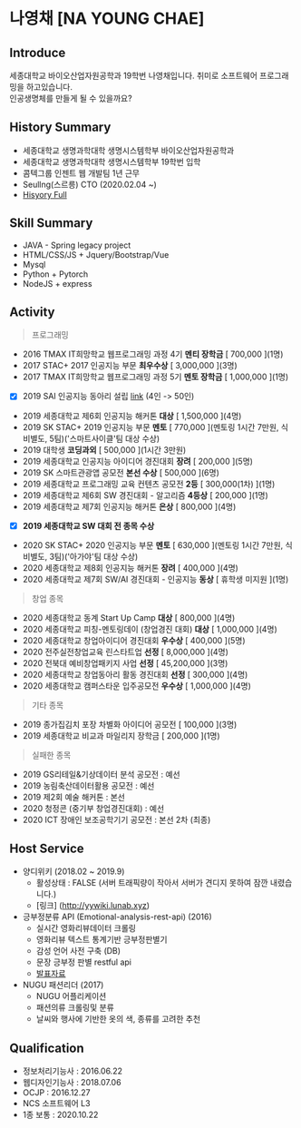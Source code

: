 # 나영채 [NA YOUNG CHAE]
## Introduce
세종대학교 바이오산업자원공학과 19학번 나영채입니다. 취미로 소프트웨어 프로그래밍을 하고있습니다.  
인공생명체를 만들게 될 수 있을까요?  

## History Summary
- 세종대학교 생명과학대학 생명시스템학부 바이오산업자원공학과
- 세종대학교 생명과학대학 생명시스템학부 19학번 입학
- 콤텍그룹 인젠트 웹 개발팀 1년 근무
- Seullng(스르릉) CTO (2020.02.04 ~)
- [Hisyory Full](https://github.com/lunaB/resume/blob/master/history.md)

## Skill Summary
- JAVA - Spring legacy project
- HTML/CSS/JS + Jquery/Bootstrap/Vue
- Mysql
- Python + Pytorch
- NodeJS + express

## Activity
> 프로그래밍
- 2016 TMAX IT희망학교 웹프로그래밍 과정 4기 **멘티 장학금** \[ 700,000 \](1명)
- 2017 STAC+ 2017 인공지능 부문 **최우수상** \[ 3,000,000 \](3명)
- 2017 TMAX IT희망학교 웹프로그래밍 과정 5기 **멘토 장학금** \[ 1,000,000 \](1명)
- [x] 2019 SAI 인공지능 동아리 설립 [link](https://github.com/sju-coml) (4인 -> 50인)
- 2019 세종대학교 제6회 인공지능 해커톤 **대상** \[ 1,500,000 \](4명)
- 2019 SK STAC+ 2019 인공지능 부문 **멘토** \[ 770,000 \](멘토링 1시간 7만원, 식비별도, 5팀)('스마트사이클'팀 대상 수상)
- 2019 대학생 **코딩과외** \[ 500,000 \](1시간 3만원)
- 2019 세종대학교 인공지능 아이디어 경진대회 **장려** \[ 200,000 \](5명)
- 2019 SK 스마트관광앱 공모전 **본선 수상** \[ 500,000 \](6명)
- 2019 세종대학교 프로그래밍 교육 컨텐츠 공모전 **2등** \[ 300,000(1차) \](1명)
- 2019 세종대학교 제6회 SW 경진대회 - 알고리즘 **4등상** \[ 200,000 \](1명)
- 2019 세종대학교 제7회 인공지능 해커톤 **은상** \[ 800,000 \](4명)  
- [x] **2019 세종대학교 SW 대회 전 종목 수상** 
- 2020 SK STAC+ 2020 인공지능 부문 **멘토** \[ 630,000 \](멘토링 1시간 7만원, 식비별도, 3팀)('아가야'팀 대상 수상)
- 2020 세종대학교 제8회 인공지능 해커톤 **장려** \[ 400,000 \](4명)
- 2020 세종대학교 제7회 SW/AI 경진대회 - 인공지능 **동상** \[ 휴학생 미지원 \](1명)

> 창업 종목
- 2020 세종대학교 동계 Start Up Camp **대상** \[ 800,000 \](4명)
- 2020 세종대학교 피칭-멘토링데이 (창업경진 대회) **대상** \[ 1,000,000 \](4명)
- 2020 세종대학교 창업아이디어 경진대회 **우수상** \[ 400,000 \](5명)
- 2020 전주실전창업교육 린스타트업 **선정** \[ 8,000,000 \](4명)
- 2020 전북대 예비창업패키지 사업 **선정** \[ 45,200,000 \](3명)
- 2020 세종대학교 창업동아리 활동 경진대회 **선정** \[ 300,000 \](4명)
- 2020 세종대학교 캠퍼스타운 입주공모전 **우수상** \[ 1,000,000 \](4명)

> 기타 종목 
- 2019 종가집김치 포장 차별화 아이디어 공모전 \[ 100,000 \](3명)
- 2019 세종대학교 비교과 마일리지 장학금 \[ 200,000 \](1명)

> 실패한 종목
- 2019 GS리테일&기상데이터 분석 공모전 : 예선
- 2019 농림축산데이터활용 공모전 : 예선
- 2019 제2회 예술 해커톤 : 본선
- 2020 청정콘 (중기부 창업경진대회) : 예선
- 2020 ICT 장애인 보조공학기기 공모전 : 본선 2차 (최종) 

## Host Service
- 양디위키 (2018.02 ~ 2019.9)
	- 활성상태 : FALSE (서버 트래픽량이 작아서 서버가 견디지 못하여 잠깐 내렸습니다.)
	- [링크] (http://yywiki.lunab.xyz)
- 긍부정분류 API (Emotional-analysis-rest-api) (2016)
	- 실시간 영화리뷰데이터 크롤링
	- 영화리뷰 텍스트 통계기반 긍부정판별기
	- 감성 언어 사전 구축 (DB)
	- 문장 긍부정 판별 restful api
	- [발표자료](https://github.com/lunaB/Text-Emotional-Analysis-Rest-API/blob/master/Text-Emotional-Analysis-Rest-API.pptx)
- NUGU 패션리더 (2017)
	- NUGU 어플리케이션
	- 패션의류 크롤링및 분류
	- 날씨와 행사에 기반한 옷의 색, 종류를 고려한 추천

## Qualification
- 정보처리기능사 : 2016.06.22
- 웹디자인기능사 : 2018.07.06
- OCJP : 2016.12.27
- NCS 소프트웨어 L3 
- 1종 보통 : 2020.10.22

